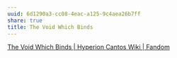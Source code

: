 ```yaml
---
uuid: 6d1290a3-cc08-4eac-a125-9c4aea26b7ff
share: true
title: The Void Which Binds
---
```

[The Void Which Binds | Hyperion Cantos Wiki | Fandom](https://hyperioncantos.fandom.com/wiki/The_Void_Which_Binds)